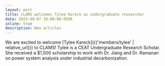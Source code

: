 ```yaml
---
layout: post
title: CLAMS welcomes Tylee Kareck as undergraduate researcher
date: 2023-09-07 10:00:00-0500
inline: true
description: New articles
---
```


We are excited to welcome [Tylee Kareck]({{'members/tylee' | relative_url}}) to CLAMS! Tylee is a CEAT Undergraduate Research Scholar. She received a $1,500 scholarship to work with Dr. Jiang and Dr. Ramanan on power system analysis under industrial decarbonization.